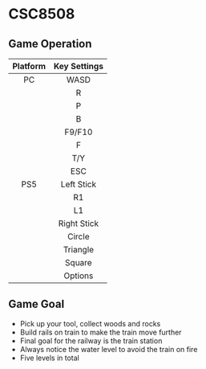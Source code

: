 # CSC8508 
## Game Operation
|  Platform   | Key Settings  |
|  :----:  | :----:  |
| PC  | WASD| Character Movement|
|   | R| Put down Objects|
|   |P| Projection Mode|
|   |B| Debug Mode|
|   |F9/F10| Lock/Unlock Camera|
|   |F| Give tool to AI|
|   |T/Y| AI chase/not chase character|
|   |ESC| Pause|
| PS5  | Left Stick| Character Movement|
|   |R1| More information|
|   |L1| Lock/Unlock Camera|
|   |Right Stick| Move Camera|
|   |Circle| Put down objects|
|   |Triangle| Projection Mode|
|   |Square| Put down rail road|
|   |Options| Pause|
## Game Goal
* Pick up your tool, collect woods and rocks
* Build rails on train to make the train move further
* Final goal for the railway is the train station
* Always notice the water level to avoid the train on fire
* Five levels in total